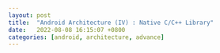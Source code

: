 ```yaml
---
layout: post
title:  "Android Architecture (IV) : Native C/C++ Library"
date:   2022-08-08 16:15:07 +0800
categories: [android, architecture, advance]
---
```


